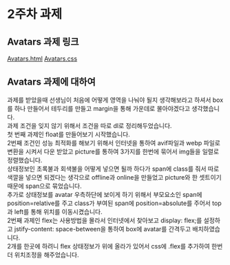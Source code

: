 # 2주차 과제

## Avatars 과제 링크

[Avatars.html](./../avatars/avatars.html)
[Avatars.css](./../avatars/styles/avatars.css)

## Avatars 과제에 대하여

과제를 받았을때 선생님이 처음에 어떻게 영역을 나눠야 될지 생각해보라고 하셔서 box를 하나 만들어서 테두리를 만들고 margin을 통해 가운데로 몰아야겠다고 생각했습니다.  
과제 조건을 잊지 않기 위해서 조건을 따로 dl로 정리해두었습니다.  
첫 번째 과제인 float를 만들어보기 시작했습니다.  
2번째 조건인 성능 최적화를 해보기 위해서 인터넷을 통하여 avif파일과 webp 파일로 변환을 시켜서 다운 받았고 picture를 통하여 3가지를 한번에 묶어서 img들을 일렬로 정렬했습니다.  
상태정보인 초록불과 회색불을 어떻게 넣으면 될까 하다가 span에 class를 줘서 따로 색깔을 넣으면 되겠다는 생각으로 offline과 online을 만들었고 picture와 한 셋트이기 때문에 span으로 묶었습니다.  
추가로 상태정보를 avatar 우측하단에 보이게 하기 위해서 부모요소인 span에 position=relative를 주고 class가 부여된 span에 position=absolute를 주어서 top과 left를 통해 위치를 이동시켰습니다.  
2번째 과제인 flex는 사용방법을 몰라서 인터넷에서 찾아보고 display: flex;를 설정하고 jstify-content: space-between을 통하여 box에 avatar를 간격두고 배치하였습니다.  
2개를 한곳에 하려니 flex 상태정보가 위에 올라가 있어서 css에 .flex를 추가하여 한번 더 위치조정을 해주었습니다.
